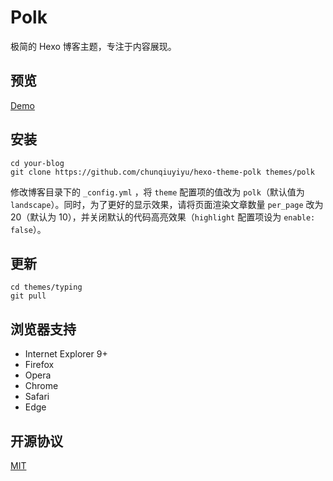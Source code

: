 # Polk

极简的 Hexo 博客主题，专注于内容展现。

## 预览

[Demo](https://chunqiuyiyu.github.io/)

## 安装

```shell
cd your-blog
git clone https://github.com/chunqiuyiyu/hexo-theme-polk themes/polk
```

修改博客目录下的 `_config.yml` ，将 `theme` 配置项的值改为 `polk`（默认值为 `landscape`）。同时，为了更好的显示效果，请将页面渲染文章数量 `per_page` 改为 20（默认为 10），并关闭默认的代码高亮效果（`highlight` 配置项设为 `enable: false`）。

## 更新
```shell
cd themes/typing
git pull
```

## 浏览器支持
- Internet Explorer 9+
- Firefox
- Opera
- Chrome
- Safari
- Edge

## 开源协议
[MIT](LICENSE)
